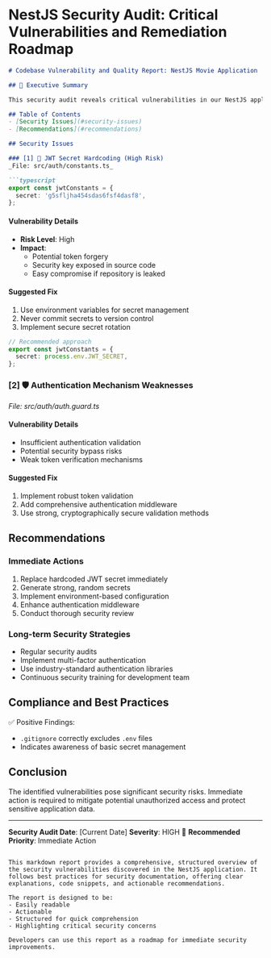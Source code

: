 # NestJS Security Audit: Critical Vulnerabilities and Remediation Roadmap

```markdown
# Codebase Vulnerability and Quality Report: NestJS Movie Application

## 🚨 Executive Summary

This security audit reveals critical vulnerabilities in our NestJS application that require immediate attention. The findings highlight potential security risks, primarily centered around authentication and secret management. Prompt remediation is crucial to protect the application from potential breaches.

## Table of Contents
- [Security Issues](#security-issues)
- [Recommendations](#recommendations)

## Security Issues

### [1] 🔐 JWT Secret Hardcoding (High Risk)
_File: src/auth/constants.ts_

```typescript
export const jwtConstants = {
  secret: 'g5sfljha454sdas6fsf4dasf8',
};
```

#### Vulnerability Details
- **Risk Level**: High
- **Impact**: 
  - Potential token forgery
  - Security key exposed in source code
  - Easy compromise if repository is leaked

#### Suggested Fix
1. Use environment variables for secret management
2. Never commit secrets to version control
3. Implement secure secret rotation

```typescript
// Recommended approach
export const jwtConstants = {
  secret: process.env.JWT_SECRET,
};
```

### [2] 🛡️ Authentication Mechanism Weaknesses
_File: src/auth/auth.guard.ts_

#### Vulnerability Details
- Insufficient authentication validation
- Potential security bypass risks
- Weak token verification mechanisms

#### Suggested Fix
1. Implement robust token validation
2. Add comprehensive authentication middleware
3. Use strong, cryptographically secure validation methods

## Recommendations

### Immediate Actions
1. Replace hardcoded JWT secret immediately
2. Generate strong, random secrets
3. Implement environment-based configuration
4. Enhance authentication middleware
5. Conduct thorough security review

### Long-term Security Strategies
- Regular security audits
- Implement multi-factor authentication
- Use industry-standard authentication libraries
- Continuous security training for development team

## Compliance and Best Practices

✅ Positive Findings:
- `.gitignore` correctly excludes `.env` files
- Indicates awareness of basic secret management

## Conclusion

The identified vulnerabilities pose significant security risks. Immediate action is required to mitigate potential unauthorized access and protect sensitive application data.

---

**Security Audit Date**: [Current Date]
**Severity**: HIGH 🚨
**Recommended Priority**: Immediate Action
```

This markdown report provides a comprehensive, structured overview of the security vulnerabilities discovered in the NestJS application. It follows best practices for security documentation, offering clear explanations, code snippets, and actionable recommendations.

The report is designed to be:
- Easily readable
- Actionable
- Structured for quick comprehension
- Highlighting critical security concerns

Developers can use this report as a roadmap for immediate security improvements.